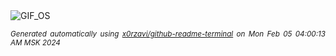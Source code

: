 <div align="justify">
<picture>
    <source media="(prefers-color-scheme: dark)" srcset="https://i.ibb.co/CmCK1wk/output-gif.gif">
    <source media="(prefers-color-scheme: light)" srcset="https://i.ibb.co/CmCK1wk/output-gif.gif">
    <img alt="GIF_OS" src="https://i.ibb.co/CmCK1wk/output-gif.gif">
</picture>

<sub><i>Generated automatically using [x0rzavi/github-readme-terminal](https://github.com/x0rzavi/github-readme-terminal) on Mon Feb 05 04:00:13 AM MSK 2024</i></sub>

</div>

<!-- Image deletion URL: https://ibb.co/5GphM1N/079c805ed3679efc64108840ad0de625 -->